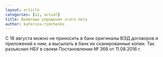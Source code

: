 ```yaml
---
layout: article
categories: [a1, actual]
title: Валютные упрощения этого лета 
author: katerina-timchenko
---
```


С 18 августа можно не приносить в банк оригиналы ВЭД договоров и приложений к ним, а высылать в банк их сканированные копии. 
Так разъяснил НБУ в своем Постановлении № 368 от 11.08.2016 г. 
